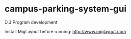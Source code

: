 # campus-parking-system-gui

D.3 Program development

Install MigLayout before running: http://www.miglayout.com
